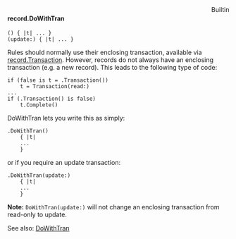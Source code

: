 <div style="float:right"><span class="builtin">Builtin</span></div>

#### record.DoWithTran

``` suneido
() { |t| ... }
(update:) { |t| ... }
```

Rules should normally use their enclosing transaction, available via 
[record.Transaction](<record.Transaction.md>).
However, records do not always have an enclosing transaction (e.g. a new record).
This leads to the following type of code:

``` suneido
if (false is t = .Transaction())
    t = Transaction(read:)
...
if (.Transaction() is false)
    t.Complete()
```

DoWithTran lets you write this as simply:

``` suneido
.DoWithTran()
    { |t|
    ...
    }
```

or if you require an update transaction:

``` suneido
.DoWithTran(update:)
    { |t|
    ...
    }
```

**Note:** `DoWithTran(update:)` will not change an enclosing transaction from read-only to update.

See also:
[DoWithTran](<../DoWithTran.md>)